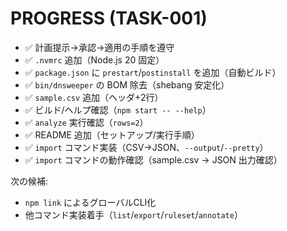 # PROGRESS (TASK-001)

- ✅ 計画提示→承認→適用の手順を遵守
- ✅ `.nvmrc` 追加（Node.js 20 固定）
- ✅ `package.json` に `prestart`/`postinstall` を追加（自動ビルド）
- ✅ `bin/dnsweeper` の BOM 除去（shebang 安定化）
- ✅ `sample.csv` 追加（ヘッダ+2行）
- ✅ ビルド/ヘルプ確認（`npm start -- --help`）
- ✅ `analyze` 実行確認（`rows=2`）
- ✅ README 追加（セットアップ/実行手順）
- ✅ `import` コマンド実装（CSV→JSON、`--output`/`--pretty`）
- ✅ `import` コマンドの動作確認（sample.csv → JSON 出力確認）

次の候補:
- `npm link` によるグローバルCLI化
- 他コマンド実装着手（`list`/`export`/`ruleset`/`annotate`）
